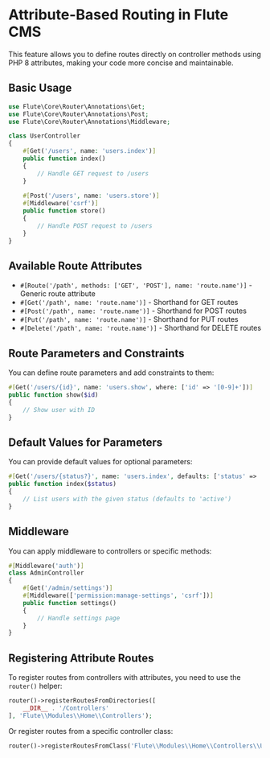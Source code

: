 # Attribute-Based Routing in Flute CMS

This feature allows you to define routes directly on controller methods using PHP 8 attributes, making your code more concise and maintainable.

## Basic Usage

```php
use Flute\Core\Router\Annotations\Get;
use Flute\Core\Router\Annotations\Post;
use Flute\Core\Router\Annotations\Middleware;

class UserController
{
    #[Get('/users', name: 'users.index')]
    public function index()
    {
        // Handle GET request to /users
    }
    
    #[Post('/users', name: 'users.store')]
    #[Middleware('csrf')]
    public function store()
    {
        // Handle POST request to /users
    }
}
```

## Available Route Attributes

- `#[Route('/path', methods: ['GET', 'POST'], name: 'route.name')]` - Generic route attribute
- `#[Get('/path', name: 'route.name')]` - Shorthand for GET routes
- `#[Post('/path', name: 'route.name')]` - Shorthand for POST routes
- `#[Put('/path', name: 'route.name')]` - Shorthand for PUT routes
- `#[Delete('/path', name: 'route.name')]` - Shorthand for DELETE routes

## Route Parameters and Constraints

You can define route parameters and add constraints to them:

```php
#[Get('/users/{id}', name: 'users.show', where: ['id' => '[0-9]+'])]
public function show($id)
{
    // Show user with ID
}
```

## Default Values for Parameters

You can provide default values for optional parameters:

```php
#[Get('/users/{status?}', name: 'users.index', defaults: ['status' => 'active'])]
public function index($status)
{
    // List users with the given status (defaults to 'active')
}
```

## Middleware

You can apply middleware to controllers or specific methods:

```php
#[Middleware('auth')]
class AdminController
{
    #[Get('/admin/settings')]
    #[Middleware(['permission:manage-settings', 'csrf'])]
    public function settings()
    {
        // Handle settings page
    }
}
```

## Registering Attribute Routes

To register routes from controllers with attributes, you need to use the `router()` helper:

```php
router()->registerRoutesFromDirectories([
    __DIR__ . '/Controllers'
], 'Flute\\Modules\\Home\\Controllers');
```

Or register routes from a specific controller class:

```php
router()->registerRoutesFromClass('Flute\\Modules\\Home\\Controllers\\UserController');
```
